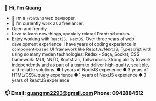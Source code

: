 ### 👋 Hi, I’m Quang
- 👀 I’m a `FrontEnd` web developer.
- 🌱 I’m currently work as a freelancer.
- Open and frendly
- Love to learn new things, specially related Frontend stacks.
- Enjoy working with `ReactJS, NextJS`.
Over three years of web development experience, I have years of coding experience in component-based UI framework like ReactJs/NextJS, Typescript with using so many moden technologies: Redux - Saga, Socket, CSS framework: MUI, ANTD, Bootstrap, Tailwindcss. Strong ability to work independently and as part of a team to deliver high-quality, scalable, and reliable solutions.
● 1 years of NodeJS experience
● 3 years of HTML/CSS/Jquery experience ● 1 years of NextJS experience
● 3 years of ReactJS experience
### 📫 Email: quangmn2293@gmail.com Phone: 0942884512

<!---
quangnm2293/quangnm2293 is a ✨ special ✨ repository because its `README.md` (this file) appears on your GitHub profile.
You can click the Preview link to take a look at your changes.
--->
